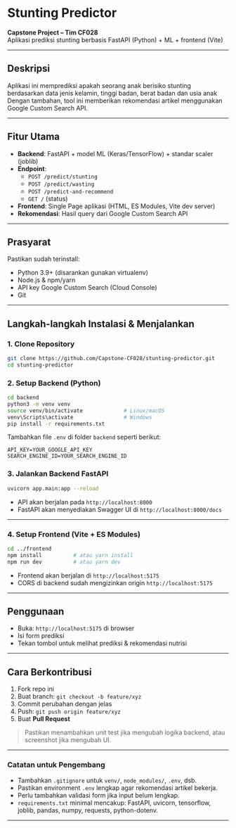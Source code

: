 # Stunting Predictor

**Capstone Project – Tim CF028**  
Aplikasi prediksi stunting berbasis FastAPI (Python) + ML + frontend (Vite)

---

## Deskripsi

Aplikasi ini memprediksi apakah seorang anak berisiko stunting berdasarkan data jenis kelamin, tinggi badan, berat badan dan usia anak
Dengan tambahan, tool ini memberikan rekomendasi artikel menggunakan Google Custom Search API.

---

## Fitur Utama

- **Backend**: FastAPI + model ML (Keras/TensorFlow) + standar scaler (joblib)
- **Endpoint**:
  - `POST /predict/stunting`
  - `POST /predict/wasting`
  - `POST /predict-and-recommend`
  - `GET /` (status)
- **Frontend**: Single Page aplikasi (HTML, ES Modules, Vite dev server)
- **Rekomendasi**: Hasil query dari Google Custom Search API

---

## Prasyarat

Pastikan sudah terinstall:

- Python 3.9+ (disarankan gunakan virtualenv)
- Node.js & npm/yarn
- API key Google Custom Search (Cloud Console)
- Git

---

## Langkah-langkah Instalasi & Menjalankan

### 1. Clone Repository  
```bash
git clone https://github.com/Capstone-CF028/stunting-predictor.git
cd stunting-predictor
```

### 2. Setup Backend (Python)

```bash
cd backend
python3 -m venv venv
source venv/bin/activate             # Linux/macOS
venv\Scripts\activate                # Windows
pip install -r requirements.txt
```

Tambahkan file `.env` di folder `backend` seperti berikut:

```
API_KEY=YOUR_GOOGLE_API_KEY
SEARCH_ENGINE_ID=YOUR_SEARCH_ENGINE_ID
```

### 3. Jalankan Backend FastAPI

```bash
uvicorn app.main:app --reload
```

- API akan berjalan pada `http://localhost:8000`
- FastAPI akan menyediakan Swagger UI di `http://localhost:8000/docs`

---

### 4. Setup Frontend (Vite + ES Modules)

```bash
cd ../frontend
npm install          # atau yarn install
npm run dev          # atau yarn dev
```

- Frontend akan berjalan di `http://localhost:5175`
- CORS di backend sudah mengizinkan origin `http://localhost:5175`

---

## Penggunaan

- Buka: `http://localhost:5175` di browser
- Isi form prediksi
- Tekan tombol untuk melihat prediksi & rekomendasi nutrisi

---

## Cara Berkontribusi

1. Fork repo ini  
2. Buat branch: `git checkout -b feature/xyz`  
3. Commit perubahan dengan jelas  
4. Push: `git push origin feature/xyz`  
5. Buat **Pull Request**  

> Pastikan menambahkan unit test jika mengubah logika backend, atau screenshot jika mengubah UI.

---

### Catatan untuk Pengembang

- Tambahkan `.gitignore` untuk `venv/`, `node_modules/`, `.env`, dsb.
- Pastikan environment `.env` lengkap agar rekomendasi artikel bekerja.
- Perlu tambahkan validasi form jika input belum lengkap.
- `requirements.txt` minimal mencakup: FastAPI, uvicorn, tensorflow, joblib, pandas, numpy, requests, python-dotenv.

---

